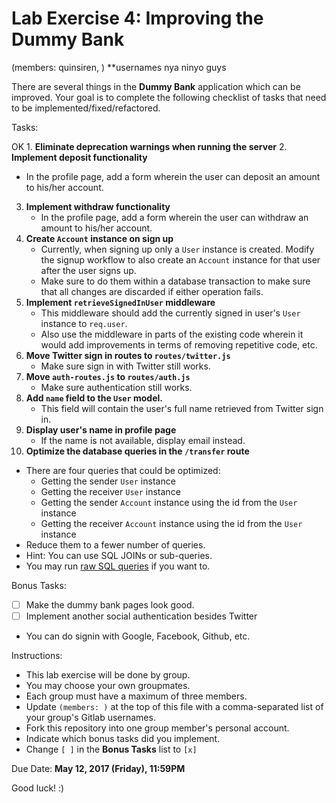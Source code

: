 # Lab Exercise 4: Improving the Dummy Bank

(members: quinsiren, ) **usernames nya ninyo guys

There are several things in the **Dummy Bank** application which can be improved. Your goal is to complete the following checklist of tasks that need to be implemented/fixed/refactored.


Tasks:

OK 1. **Eliminate deprecation warnings when running the server**
2. **Implement deposit functionality**
   - In the profile page, add a form wherein the user can deposit an amount to his/her account.
3. **Implement withdraw functionality**
   - In the profile page, add a form wherein the user can withdraw an amount to his/her account.
4. **Create `Account` instance on sign up**
   - Currently, when signing up only a `User` instance is created. Modify the signup workflow to also create an `Account` instance for that user after the user signs up.
   - Make sure to do them within a database transaction to make sure that all changes are discarded if either operation fails.
5. **Implement `retrieveSignedInUser` middleware**
   - This middleware should add the currently signed in user's `User` instance to `req.user`.
   - Also use the middleware in parts of the existing code wherein it would add improvements in terms of removing repetitive code, etc.
6. **Move Twitter sign in routes to `routes/twitter.js`**
   - Make sure sign in with Twitter still works.
7. **Move `auth-routes.js` to `routes/auth.js`**
   - Make sure authentication still works.
8. **Add `name` field to the `User` model.**
   - This field will contain the user's full name retrieved from Twitter sign in.
9. **Display user's name in profile page**
   - If the name is not available, display email instead.
10. **Optimize the database queries in the `/transfer` route**
   - There are four queries that could be optimized:
     - Getting the sender `User` instance
     - Getting the receiver `User` instance
     - Getting the sender `Account` instance using the id from the `User` instance
     - Getting the receiver `Account` instance using the id from the `User` instance
   - Reduce them to a fewer number of queries.
   - Hint: You can use SQL JOINs or sub-queries.
   - You may run [raw SQL queries](http://sequelize.readthedocs.io/en/v3/docs/raw-queries/) if you want to.


Bonus Tasks:

  - [ ] Make the dummy bank pages look good.
  - [ ] Implement another social authentication besides Twitter
  - You can do signin with Google, Facebook, Github, etc.


Instructions:
  - This lab exercise will be done by group.
  - You may choose your own groupmates.
  - Each group must have a maximum of three members.
  - Update `(members: )` at the top of this file with a comma-separated list of your group's Gitlab usernames.
  - Fork this repository into one group member's personal account.
  - Indicate which bonus tasks did you implement.
  - Change `[ ]` in the **Bonus Tasks** list to `[x]`


Due Date: **May 12, 2017 (Friday), 11:59PM**


Good luck! :)
